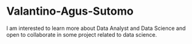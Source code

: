 # Valantino-Agus-Sutomo
I am interested to learn more about Data Analyst and Data Science and open to collaborate in some project related to data science.
